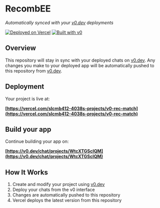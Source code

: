 # RecombEE

*Automatically synced with your [v0.dev](https://v0.dev) deployments*

[![Deployed on Vercel](https://img.shields.io/badge/Deployed%20on-Vercel-black?style=for-the-badge&logo=vercel)](https://vercel.com/slcmb412-4038s-projects/v0-rec-match)
[![Built with v0](https://img.shields.io/badge/Built%20with-v0.dev-black?style=for-the-badge)](https://v0.dev/chat/projects/WtcXTGScIQM)

## Overview

This repository will stay in sync with your deployed chats on [v0.dev](https://v0.dev).
Any changes you make to your deployed app will be automatically pushed to this repository from [v0.dev](https://v0.dev).

## Deployment

Your project is live at:

**[https://vercel.com/slcmb412-4038s-projects/v0-rec-match](https://vercel.com/slcmb412-4038s-projects/v0-rec-match)**

## Build your app

Continue building your app on:

**[https://v0.dev/chat/projects/WtcXTGScIQM](https://v0.dev/chat/projects/WtcXTGScIQM)**

## How It Works

1. Create and modify your project using [v0.dev](https://v0.dev)
2. Deploy your chats from the v0 interface
3. Changes are automatically pushed to this repository
4. Vercel deploys the latest version from this repository
